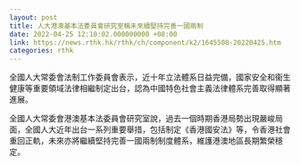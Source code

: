 ```yaml
---
layout: post
title: 人大港澳基本法委員會研究室稱未來續堅持完善一國兩制
date: 2022-04-25 12:10:02.000000000 +08:00
link: https://news.rthk.hk/rthk/ch/component/k2/1645508-20220425.htm
categories: rthk
---
```


全國人大常委會法制工作委員會表示，近十年立法體系日益完備，國家安全和衞生健康等重要領域法律相繼制定出台，認為中國特色社會主義法律體系完善取得顯著進展。

全國人大常委會港澳基本法委員會研究室說，過去一個時期香港局勢出現嚴峻局面，全國人大近年出台一系列重要舉措，包括制定《香港國安法》等，令香港社會重回正軌，未來亦將繼續堅持完善一國兩制制度體系，維護港澳地區長期繁榮穩定。
